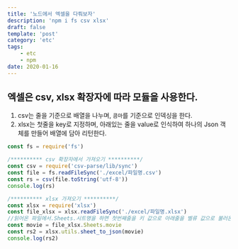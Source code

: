 ```yaml
---
title: '노드에서 엑셀을 다뤄보자'
description: 'npm i fs csv xlsx'
draft: false
template: 'post'
category: 'etc'
tags:
    - etc
    - npm
date: 2020-01-16
---
```


## 엑셀은 csv, xlsx 확장자에 따라 모듈을 사용한다.

1. csv는 줄을 기준으로 배열을 나누며, `콤마`를 기준으로 인덱싱을 한다.
2. xlsx는 첫줄을 key로 지정하며, 아래있는 줄을 value로 인식하여 하나의 Json 객체를 만들어 배열에 담아 리턴한다.

```js
const fs = require('fs')

/********** csv 확장자에서 가져오기 **********/
const csv = require('csv-parse/lib/sync')
const file = fs.readFileSync('./excel/파일명.csv')
const rs = csv(file.toString('utf-8'))
console.log(rs)

/********** xlsx 가져오기 **********/
const xlsx = require('xlsx')
const file_xlsx = xlsx.readFileSync('./excel/파일명.xlsx')
//읽어온 파일에서.Sheets.시트명을 하면 첫번째줄을 키 값으로 아래줄을 벨류 값으로 불러온다
const movie = file_xlsx.Sheets.movie
const rs2 = xlsx.utils.sheet_to_json(movie)
console.log(rs2)
```
